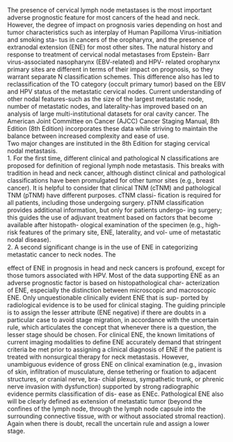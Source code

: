 The presence of cervical lymph node metastases is the most
important adverse prognostic feature for most cancers of the
head and neck. However, the degree of impact on prognosis
varies depending on host and tumor characteristics such as
interplay of Human Papilloma Virus-initiation and smoking sta-
tus in cancers of the oropharynx, and the presence of extranodal
extension (ENE) for most other sites. The natural history and
response to treatment of cervical nodal metastases from Epstein-
Barr virus-associated nasopharynx (EBV-related) and HPV-
related oropharynx primary sites are different in terms of their
impact on prognosis, so they warrant separate N classification
schemes. This difference also has led to reclassification of the
TO category (occult primary tumor) based on the EBV and HPV
status of the metastatic cervical nodes. Current understanding of
other nodal features-such as the size of the largest metastatic
node, number of metastatic nodes, and laterality-has improved
based on an analysis of large multi-institutional datasets for oral
cavity cancer. The American Joint Committee on Cancer
(AJCC) Cancer Staging Manual, 8th Edition (8th Edition)
incorporates these data while striving to maintain the balance
between increased complexity and ease of use.  
Two major changes are instituted in the 8th Edition for
staging cervical nodal metastasis.  
1\. For the first time, different clinical and pathological N
classifications are proposed for definition of regional
lymph node metastasis. This breaks with tradition in
head and neck cancer, although distinct clinical and
pathological classifications have been promulgated for
other tumor sites (e.g., breast cancer). It is helpful to
consider that clinical TNM (cTNM) and pathological
TNM (pTNM) have different purposes. cTNM classi-
fication is required for all patients, including those
undergoing surgery. pTNM classification provides
additional information, but only for patients undergo-
ing surgery; this guides the use of adjuvant treatment
based on factors that become available after histopath-
ological examination of the specimen (e.g., high-risk
features of the primary site, ENE, laterality, and vol-
ume of metastatic nodal disease).  
2\. A second significant change is in the use of ENE in
categorizing metastatic cancer to neck nodes. The  
<!-- PageNumber="6" -->
<!-- PageBreak -->  
<!-- PageNumber="70" -->
<!-- PageHeader="American Joint Committee on Cancer . 2017" -->  
effect of ENE in prognosis in head and neck cancers
is profound, except for those tumors associated with
HPV. Most of the data supporting ENE as an adverse
prognostic factor is based on histopathological char-
acterization of ENE, especially the distinction
between microscopic and macroscopic ENE. Only
unquestionable clinically evident ENE that is sup-
ported by radiological evidence is to be used for
clinical staging. The guiding principle is to assign
the lesser attribute (ENE negative) if there are doubts
in a particular case to avoid stage migration, in
accordance with the uncertain rule, which articulates
the concept that whenever there is a question, the
lesser stage should be chosen. For clinical ENE, the
known limitations of current imaging modalities to
define ENE accurately demand that stringent criteria
be met prior to assigning a clinical diagnosis of ENE
if the patient is treated with nonsurgical therapy for
neck metastasis. However, unambiguous evidence of
gross ENE on clinical examination (e.g., invasion of
skin, infiltration of musculature, dense tethering or
fixation to adjacent structures, or cranial nerve, bra-
chial plexus, sympathetic trunk, or phrenic nerve
invasion with dysfunction) supported by strong
radiographic evidence permits classification of dis-
ease as ENEc. Pathological ENE also will be clearly
defined as extension of metastatic tumor (beyond the
confines of the lymph node, through the lymph node
capsule into the surrounding connective tissue, with
or without associated stromal reaction). Again when
there is doubt, recall the uncertain rule and assign a
lower stage.